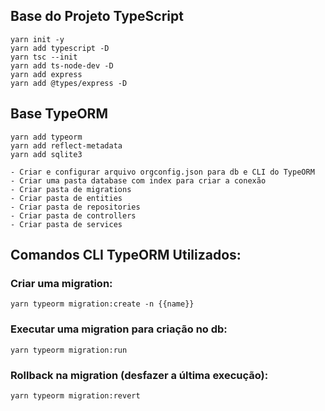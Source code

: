 ## Base do Projeto TypeScript

```
yarn init -y
yarn add typescript -D
yarn tsc --init
yarn add ts-node-dev -D
yarn add express
yarn add @types/express -D
```

## Base TypeORM

```
yarn add typeorm
yarn add reflect-metadata
yarn add sqlite3

- Criar e configurar arquivo orgconfig.json para db e CLI do TypeORM
- Criar uma pasta database com index para criar a conexão
- Criar pasta de migrations
- Criar pasta de entities
- Criar pasta de repositories
- Criar pasta de controllers
- Criar pasta de services
```

## Comandos CLI TypeORM Utilizados:

### Criar uma migration:

```
yarn typeorm migration:create -n {{name}}
```

### Executar uma migration para criação no db:

```
yarn typeorm migration:run
```

### Rollback na migration (desfazer a última execução):

```
yarn typeorm migration:revert
```

